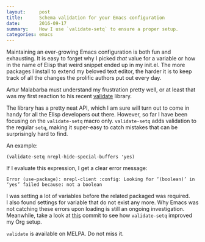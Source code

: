 ```yaml
---
layout:     post
title:      Schema validation for your Emacs configuration
date:       2016-09-17
summary:    How I use `validate-setq` to ensure a proper setup.
categories: emacs
---
```


Maintaining an ever-growing Emacs configuration is both fun and exhausting. It
is easy to forget why I picked *that* value for a variable or how in the name of
Elisp that weird snippet ended up in my init.el. The more packages I install to
extend my beloved text editor, the harder it is to keep track of all the changes
the prolific authors put out every day.

Artur Malabarba must understand my frustration pretty well, or at least that was
my first reaction to his
recent [validate](https://github.com/Malabarba/validate.el) library.

The library has a pretty neat API, which I am sure will turn out to come in
handy for all the Elisp developers out there. However, so far I have been
focusing on the `validate-setq` macro only. `validate-setq` adds validation to
the regular `setq`, making it super-easy to catch mistakes that can be
surprisingly hard to find.

An example:

    (validate-setq nrepl-hide-special-buffers 'yes)

If I evaluate this expression, I get a clear error message:

    Error (use-package): nrepl-client :config: Looking for ‘(boolean)’ in
    ‘yes’ failed because: not a boolean

I was setting a lot of variables before the related packaged was
required. I also found settings for variable that do not exist any more. Why
Emacs was not catching these errors upon loading is still an ongoing
investigation. Meanwhile, take a look
at
[this](https://github.com/manuel-uberti/.emacs.d/commit/2217e0a1608eb9c3dfc8921be73514353b6cc035) commit
to see how `validate-setq` improved my Org setup.

`validate` is available on MELPA. Do not miss it.
